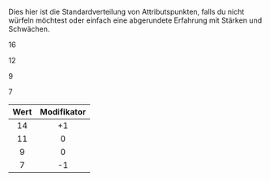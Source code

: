 Dies hier ist die Standardverteilung von Attributspunkten, falls du nicht würfeln möchtest oder einfach eine abgerundete Erfahrung mit Stärken und Schwächen.

16 

12

9

7

| Wert | Modifikator |
| :--: | :---------: |
|  14  |     +1      |
|  11  |      0      |
|  9   |      0      |
|  7   |     -1      |


